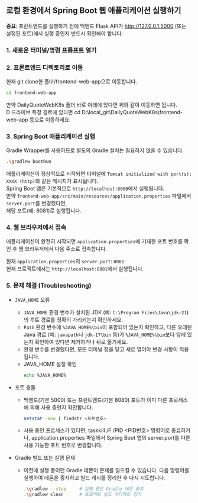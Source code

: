 ## 로컬 환경에서 Spring Boot 웹 애플리케이션 실행하기

**중요**: 프런트엔드를 실행하기 전에 백엔드 Flask API가 http://127.0.0.1:5000 (또는 설정된 포트)에서 실행 중인지 반드시 확인해야 합니다.

### 1. 새로운 터미널/명령 프롬프트 열기

### 2. 프론트엔드 디렉토리로 이동

현재 git clone한 폴더/frontend-web-app으로 이동합니다.

```bash
cd frontend-web-app
```

만약 DailyQuoteWebK8s 폴더 바로 아래에 있다면 위와 같이 이동하면 됩니다.  
D 드라이브 특정 경로에 있다면 cd D:\local_git\DailyQuoteWebK8s\frontend-web-app 등으로 이동하세요.

### 3. Spring Boot 애플리케이션 실행

Gradle Wrapper를 사용하므로 별도의 Gradle 설치는 필요하지 않을 수 있습니다.

```bash
.\gradlew bootRun
```

애플리케이션이 정상적으로 시작되면 터미널에 `Tomcat initialized with port(s): XXXX (http)`와 같은 메시지가 표시됩니다.  
Spring Boot 앱은 기본적으로 `http://localhost:8080`에서 실행됩니다.  
만약 `frontend-web-app/src/main/resources/application.properties` 파일에서 `server.port`를 변경했다면,  
해당 포트(예: 8081)로 실행됩니다.

### 4. 웹 브라우저에서 접속

애플리케이션이 완전히 시작되면 `application.properties`에 기재한 포트 번호를 확인 후 웹 브라우저에서 다음 주소로 접속합니다.

현재 `application.properties`의 `server.port`: `8081`  
현재 프로젝트에서는 `http://localhost:8081`에서 실행됩니다.

### 5. 문제 해결 (Troubleshooting)

- `JAVA_HOME` 오류

    - `JAVA_HOME` 환경 변수가 설치된 JDK (예: `C:\Program Files\Java\jdk-21`)의 루트 경로를 정확히 가리키는지 확인하세요.
    - `Path` 환경 변수에 `%JAVA_HOME%\bin`이 포함되어 있는지 확인하고, 다른 오래된 Java 경로 (예: `javapath`나 `jdk-17\bin` 등)가 `%JAVA_HOME%\bin`보다 앞에 있는지 확인하여 있다면 제거하거나 뒤로 옮기세요.
    - 환경 변수를 변경했다면, 모든 터미널 창을 닫고 새로 열어야 변경 사항이 적용됩니다.
    - JAVA_HOME 설정 확인
        ```bash
        echo %JAVA_HOME%
        ```
- 포트 충돌

    - 백엔드(기본 5000) 또는 프런트엔드(기본 8080) 포트가 이미 다른 프로세스에 의해 사용 중인지 확인합니다.
        ```bash
        netstat -ano | findstr <포트번호>
        ```
    - 사용 중인 프로세스가 있다면, taskkill /F /PID <PID번호> 명령어로 종료하거나, application.properties 파일에서 Spring Boot 앱의 server.port를 다른 사용 가능한 포트 번호로 변경합니다.
- Gradle 빌드 또는 실행 문제

    - 이전에 실행 중이던 Gradle 데몬이 문제를 일으킬 수 있습니다. 다음 명령어를 실행하여 데몬을 중지하고 빌드 캐시를 정리한 후 다시 시도합니다.
        ```bash
        .\gradlew --stop     # 실행 중인 Gradle 데몬 중지
        .\gradlew clean      # 프로젝트 빌드 아티팩트 정리
        ```
